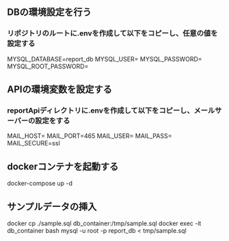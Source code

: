 ## DBの環境設定を行う
### リポジトリのルートに.envを作成して以下をコピーし、任意の値を設定する
MYSQL_DATABASE=report_db
MYSQL_USER=
MYSQL_PASSWORD=
MYSQL_ROOT_PASSWORD=

## APIの環境変数を設定する
### reportApiディレクトリに.envを作成して以下をコピーし、メールサーバーの設定をする
MAIL_HOST=
MAIL_PORT=465
MAIL_USER=
MAIL_PASS=
MAIL_SECURE=ssl

## dockerコンテナを起動する
docker-compose up -d

## サンプルデータの挿入
docker cp ./sample.sql db_container:/tmp/sample.sql
docker exec -it db_container bash
mysql -u root -p report_db < tmp/sample.sql
